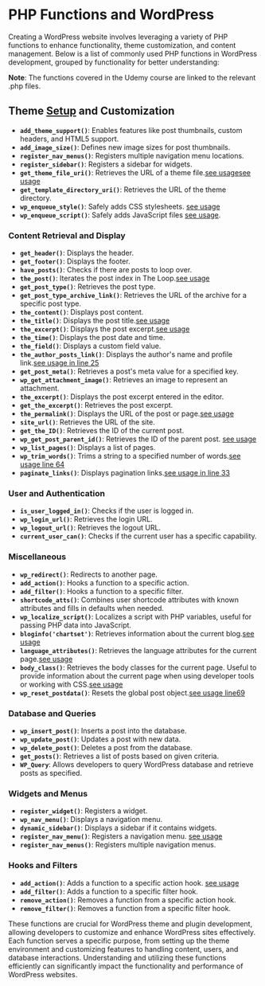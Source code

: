 # PHP Functions and WordPress

Creating a WordPress website involves leveraging a variety of PHP functions to enhance functionality, theme customization, and content management. Below is a list of commonly used PHP functions in WordPress development, grouped by functionality for better understanding:

**Note**: The functions covered in the Udemy course are linked to the relevant .php files.

## Theme [Setup](/docs/creating_a_new_theme.md) and Customization

- **`add_theme_support()`**: Enables features like post thumbnails, custom headers, and HTML5 support.
- **`add_image_size()`**: Defines new image sizes for post thumbnails.
- **`register_nav_menus()`**: Registers multiple navigation menu locations.
- **`register_sidebar()`**: Registers a sidebar for widgets.
- **`get_theme_file_uri()`**: Retrieves the URL of a theme file.[see usage](/docs/lang/php/index.php)[see usage](/docs/lang/php/functions.php)
- **`get_template_directory_uri()`**: Retrieves the URL of the theme directory.
- **`wp_enqueue_style()`**: Safely adds CSS stylesheets. [see usage](/docs/lang/php/functions.php)
- **`wp_enqueue_script()`**: Safely adds JavaScript files [see usage](/docs/lang/php/functions.php).

### Content Retrieval and Display

- **`get_header()`**: Displays the header.
- **`get_footer()`**: Displays the footer.
- **`have_posts()`**: Checks if there are posts to loop over.
- **`the_post()`**: Iterates the post index in The Loop.[see usage](/docs/lang/php/page.php)
- **`get_post_type()`**: Retrieves the post type.
- **`get_post_type_archive_link()`**: Retrieves the URL of the archive for a specific post type.
- **`the_content()`**: Displays post content.
- **`the_title()`**: Displays the post title.[see usage](/docs/lang/php/page.php)
- **`the_excerpt()`**: Displays the post excerpt.[see usage](/docs/lang/php/index.php)
- **`the_time()`**: Displays the post date and time.
- **`the_field()`**: Displays a custom field value.
- **`the_author_posts_link()`**: Displays the author's name and profile link.[see usage in line 25](/docs/lang/php/index.php)
- **`get_post_meta()`**: Retrieves a post's meta value for a specified key.
- **`wp_get_attachment_image()`**: Retrieves an image to represent an attachment.
- **`the_excerpt()`**: Displays the post excerpt entered in the editor.
- **`get_the_excerpt()`**: Retrieves the post excerpt.
- **`the_permalink()`**: Displays the URL of the post or page.[see usage](/docs/lang/php/page.php)
- **`site_url()`**: Retrieves the URL of the site.
- **`get_the_ID()`**: Retrieves the ID of the current post.
- **`wp_get_post_parent_id()`**: Retrieves the ID of the parent post. [see usage](/docs/lang/php/page.php)
- **`wp_list_pages()`**: Displays a list of pages.
- **`wp_trim_words()`**: Trims a string to a specified number of words.[see usage line 64](/docs/lang/php/front-page.php)
- **`paginate_links()`**: Displays pagination links.[see usage in line 33](/docs/lang/php/index.php)

### User and Authentication

- **`is_user_logged_in()`**: Checks if the user is logged in.
- **`wp_login_url()`**: Retrieves the login URL.
- **`wp_logout_url()`**: Retrieves the logout URL.
- **`current_user_can()`**: Checks if the current user has a specific capability.

### Miscellaneous

- **`wp_redirect()`**: Redirects to another page.
- **`add_action()`**: Hooks a function to a specific action.
- **`add_filter()`**: Hooks a function to a specific filter.
- **`shortcode_atts()`**: Combines user shortcode attributes with known attributes and fills in defaults when needed.
- **`wp_localize_script()`**: Localizes a script with PHP variables, useful for passing PHP data into JavaScript.
- **`bloginfo('chartset')`**: Retrieves information about the current blog.[see usage](/docs/lang/php/header.php)
- **`language_attributes()`**: Retrieves the language attributes for the current page.[see usage](/docs/lang/php/header.php)
- **`body_class()`**: Retrieves the body classes for the current page. Useful to provide information about the current page when using developer tools or working with CSS.[see usage](/docs/lang/php/header.php)
- **`wp_reset_postdata()`**: Resets the global post object.[see usage line69](/docs/lang/php/front-page.php)

### Database and Queries

- **`wp_insert_post()`**: Inserts a post into the database.
- **`wp_update_post()`**: Updates a post with new data.
- **`wp_delete_post()`**: Deletes a post from the database.
- **`get_posts()`**: Retrieves a list of posts based on given criteria.
- **`WP_Query`**: Allows developers to query WordPress database and retrieve posts as specified.

### Widgets and Menus

- **`register_widget()`**: Registers a widget.
- **`wp_nav_menu()`**: Displays a navigation menu.
- **`dynamic_sidebar()`**: Displays a sidebar if it contains widgets.
- **`register_nav_menu()`**: Registers a navigation menu. [see usage](/docs/lang/php/functions.php)
- **`register_nav_menus()`**: Registers multiple navigation menus.

### Hooks and Filters

- **`add_action()`**: Adds a function to a specific action hook. [see usage](/docs/lang/php/functions.php)
- **`add_filter()`**: Adds a function to a specific filter hook.
- **`remove_action()`**: Removes a function from a specific action hook.
- **`remove_filter()`**: Removes a function from a specific filter hook.

These functions are crucial for WordPress theme and plugin development, allowing developers to customize and enhance WordPress sites effectively. Each function serves a specific purpose, from setting up the theme environment and customizing features to handling content, users, and database interactions. Understanding and utilizing these functions efficiently can significantly impact the functionality and performance of WordPress websites.
